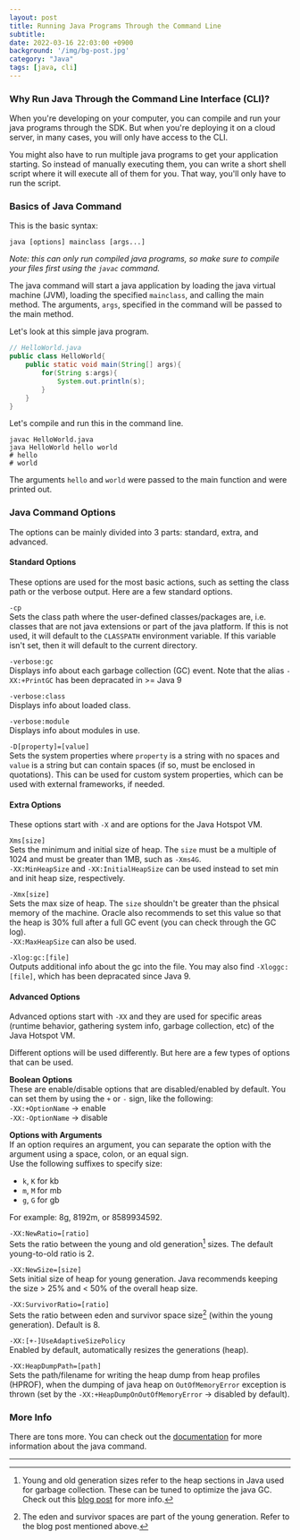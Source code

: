 ```yaml
---
layout: post
title: Running Java Programs Through the Command Line
subtitle: 
date: 2022-03-16 22:03:00 +0900
background: '/img/bg-post.jpg'
category: "Java"
tags: [java, cli]
---
```


### Why Run Java Through the Command Line Interface (CLI)?
When you're developing on your computer, you can compile and run your java programs through the SDK. But when you're deploying it on a cloud server, in many cases, you will only have access to the CLI. 

You might also have to run multiple java programs to get your application starting. So instead of manually executing them, you can write a short shell script where it will execute all of them for you. That way, you'll only have to run the script. 

### Basics of Java Command
This is the basic syntax:

`java [options] mainclass [args...]`

*Note: this can only run compiled java programs, so make sure to compile your files first using the `javac` command.*

The java command will start a java application by loading the java virtual machine (JVM), loading the specified `mainclass`, and calling the main method. The arguments, `args`, specified in the command will be passed to the main method. 

Let's look at this simple java program.

```java
// HelloWorld.java
public class HelloWorld{
    public static void main(String[] args){
        for(String s:args){
            System.out.println(s);
        }
    }
}
```

Let's compile and run this in the command line.
```shell
javac HelloWorld.java
java HelloWorld hello world
# hello
# world
```

The arguments `hello` and `world` were passed to the main function and were printed out. 

### Java Command Options
The options can be mainly divided into 3 parts: standard, extra, and advanced.

#### Standard Options
These options are used for the most basic actions, such as setting the class path or the verbose output. Here are a few standard options.

`-cp`  
Sets the class path where the user-defined classes/packages are, i.e. classes that are not java extensions or part of the java platform. If this is not used, it will default to the `CLASSPATH` environment variable. If this variable isn't set, then it will default to the current directory.

`-verbose:gc`  
Displays info about each garbage collection (GC) event. Note that the alias `-XX:+PrintGC` has been depracated in >= Java 9

`-verbose:class`  
Displays info about loaded class.

`-verbose:module`  
Displays info about modules in use.

`-D[property]=[value]`  
Sets the system properties where `property` is a string with no spaces and `value` is a string but can contain spaces (if so, must be enclosed in quotations). This can be used for custom system properties, which can be used with external frameworks, if needed. 

#### Extra Options
These options start with `-X` and are options for the Java Hotspot VM.

`Xms[size]`  
Sets the minimum and initial size of heap. The `size` must be a multiple of 1024 and must be greater than 1MB, such as `-Xms4G`.  
`-XX:MinHeapSize` and `-XX:InitialHeapSize` can be used instead to set min and init heap size, respectively.

`-Xmx[size]`  
Sets the max size of heap. The `size` shouldn't be greater than the phsical memory of the machine. Oracle also recommends to set this value so that the heap is 30% full after a full GC event (you can check through the GC log).  
`-XX:MaxHeapSize` can also be used.

`-Xlog:gc:[file]`  
Outputs additional info about the gc into the file. You may also find `-Xloggc:[file]`, which has been depracated since Java 9.

#### Advanced Options
Advanced options start with `-XX` and they are used for specific areas (runtime behavior, gathering system info, garbage collection, etc) of the Java Hotspot VM.

Different options will be used differently. But here are a few types of options that can be used.

**Boolean Options**  
These are enable/disable options that are disabled/enabled by default. You can set them by using the `+` or `-` sign, like the following:  
`-XX:+OptionName` -> enable  
`-XX:-OptionName` -> disable  

**Options with Arguments**  
If an option requires an argument, you can separate the option with the argument using a space, colon, or an equal sign.  
Use the following suffixes to specify size:  
* `k`, `K` for kb
* `m`, `M` for mb
* `g`, `G` for gb

For example: 8g, 8192m, or 8589934592.

`-XX:NewRatio=[ratio]`  
Sets the ratio between the young and old generation[^gc] sizes. The default young-to-old ratio is 2.

`-XX:NewSize=[size]`  
Sets initial size of heap for young generation. Java recommends keeping the size > 25% and < 50% of the overall heap size.

`-XX:SurvivorRatio=[ratio]`  
Sets the ratio between eden and survivor space size[^ygc] (within the young generation). Default is 8.

`-XX:[+-]UseAdaptiveSizePolicy`  
Enabled by default, automatically resizes the generations (heap).

`-XX:HeapDumpPath=[path]`  
Sets the path/filename for writing the heap dump from heap profiles (HPROF), when the dumping of java heap on `OutOfMemoryError` exception is thrown (set by the `-XX:+HeapDumpOnOutOfMemoryError` -> disabled by default).

### More Info
There are tons more. You can check out the [documentation](https://docs.oracle.com/en/java/javase/13/docs/specs/man/java.html#using-the-jdk_java_options-launcher-environment-variable) for more information about the java command.

---
[^gc]: Young and old generation sizes refer to the heap sections in Java used for garbage collection. These can be tuned to optimize the java GC. Check out this [blog post](https://blog.devgenius.io/java-garbage-collection-what-is-the-young-generation-old-generation-and-permanent-generation-953462ae2598) for more info.  
[^ygc]: The eden and survivor spaces are part of the young generation. Refer to the blog post mentioned above.
